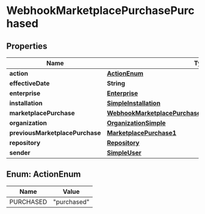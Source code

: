 

# WebhookMarketplacePurchasePurchased


## Properties

| Name | Type | Description | Notes |
|------------ | ------------- | ------------- | -------------|
|**action** | [**ActionEnum**](#ActionEnum) |  |  |
|**effectiveDate** | **String** |  |  |
|**enterprise** | [**Enterprise**](Enterprise.md) |  |  [optional] |
|**installation** | [**SimpleInstallation**](SimpleInstallation.md) |  |  [optional] |
|**marketplacePurchase** | [**WebhookMarketplacePurchaseCancelledMarketplacePurchase**](WebhookMarketplacePurchaseCancelledMarketplacePurchase.md) |  |  |
|**organization** | [**OrganizationSimple**](OrganizationSimple.md) |  |  [optional] |
|**previousMarketplacePurchase** | [**MarketplacePurchase1**](MarketplacePurchase1.md) |  |  [optional] |
|**repository** | [**Repository**](Repository.md) |  |  [optional] |
|**sender** | [**SimpleUser**](SimpleUser.md) |  |  |



## Enum: ActionEnum

| Name | Value |
|---- | -----|
| PURCHASED | &quot;purchased&quot; |



